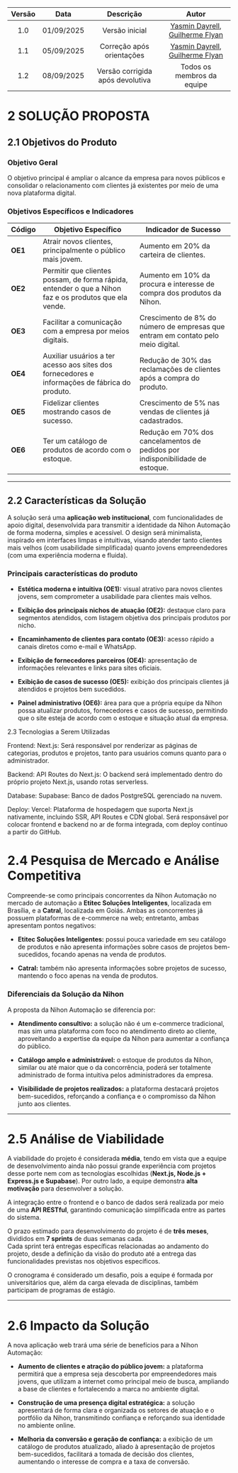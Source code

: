 | Versão | Data | Descrição  | Autor    |   
| :-----: | :----: | :----------: | :------------: |
| 1.0 | 01/09/2025 | Versão inicial | [Yasmin Dayrell](https://github.com/YasminDayrell), [Guilherme Flyan](https://github.com/GFlyan)|
| 1.1 | 05/09/2025 | Correção após orientações | [Yasmin Dayrell](https://github.com/YasminDayrell), [Guilherme Flyan](https://github.com/GFlyan)|
| 1.2 | 08/09/2025 | Versão corrigida após devolutiva | Todos os membros da equipe|

# 2 SOLUÇÃO PROPOSTA

## 2.1 Objetivos do Produto

### Objetivo Geral
O objetivo principal é ampliar o alcance da empresa para novos públicos e consolidar o relacionamento com clientes já existentes por meio de uma nova plataforma digital. 

### Objetivos Específicos e Indicadores

| Código | Objetivo Específico                                                                 | Indicador de Sucesso                                                             |
|--------|-------------------------------------------------------------------------------------|----------------------------------------------------------------------------------|
| **OE1** | Atrair novos clientes, principalmente o público mais jovem.                        | Aumento em 20% da carteira de clientes.                                          |
| **OE2** | Permitir que clientes possam, de forma rápida, entender o que a Nihon faz e os produtos que ela vende. | Aumento em 10% da procura e interesse de compra dos produtos da Nihon.            |
| **OE3** | Facilitar a comunicação com a empresa por meios digitais.                          | Crescimento de 8% do número de empresas que entram em contato pelo meio digital. |
| **OE4** | Auxiliar usuários a ter acesso aos sites dos fornecedores e informações de fábrica do produto. | Redução de 30% das reclamações de clientes após a compra do produto.              |
| **OE5** | Fidelizar clientes mostrando casos de sucesso.                                     | Crescimento de 5% nas vendas de clientes já cadastrados.                         |
| **OE6** | Ter um catálogo de produtos de acordo com o estoque.                               | Redução em 70% dos cancelamentos de pedidos por indisponibilidade de estoque.    |

---

## 2.2 Características da Solução

A solução será uma **aplicação web institucional**, com funcionalidades de apoio digital, desenvolvida para transmitir a identidade da Nihon Automação de forma moderna, simples e acessível. O design será minimalista, inspirado em interfaces limpas e intuitivas, visando atender tanto clientes mais velhos (com usabilidade simplificada) quanto jovens empreendedores (com uma experiência moderna e fluida).

### Principais características do produto

- **Estética moderna e intuitiva (OE1):** visual atrativo para novos clientes jovens, sem comprometer a usabilidade para clientes mais velhos.

- **Exibição dos principais nichos de atuação (OE2):** destaque claro para segmentos atendidos, com listagem objetiva dos principais produtos por nicho.  

- **Encaminhamento de clientes para contato (OE3):** acesso rápido a canais diretos como e-mail e WhatsApp.

- **Exibição de fornecedores parceiros (OE4):** apresentação de informações relevantes e links para sites oficiais.

- **Exibição de casos de sucesso (OE5):** exibição dos principais clientes já atendidos e projetos bem sucedidos.
  
- **Painel administrativo (OE6):** área para que a própria equipe da Nihon possa atualizar produtos, fornecedores e casos de sucesso, permitindo que o site esteja de acordo com o estoque e situação atual da empresa.

2.3 Tecnologias a Serem Utilizadas

Frontend:
Next.js: Será responsável por renderizar as páginas de categorias, produtos e projetos, tanto para usuários comuns quanto para o administrador.

Backend:
API Routes do Next.js: O backend será implementado dentro do próprio projeto Next.js, usando rotas serverless.

Database:
Supabase: Banco de dados PostgreSQL gerenciado na nuvem.

Deploy:
Vercel: Plataforma de hospedagem que suporta Next.js nativamente, incluindo SSR, API Routes e CDN global. Será responsável por colocar frontend e backend no ar de forma integrada, com deploy contínuo a partir do GitHub.

# 2.4 Pesquisa de Mercado e Análise Competitiva

Compreende-se como principais concorrentes da Nihon Automação no mercado de automação a **Etitec Soluções Inteligentes**, localizada em Brasília, e a **Catral**, localizada em Goiás. Ambas as concorrentes já possuem plataformas de e-commerce na web; entretanto, ambas apresentam pontos negativos:

- **Etitec Soluções Inteligentes:** possui pouca variedade em seu catálogo de produtos e não apresenta informações sobre casos de projetos bem-sucedidos, focando apenas na venda de produtos.
    
- **Catral:** também não apresenta informações sobre projetos de sucesso, mantendo o foco apenas na venda de produtos.  

### Diferenciais da Solução da Nihon
A proposta da Nihon Automação se diferencia por:

- **Atendimento consultivo:** a solução não é um e-commerce tradicional, mas sim uma plataforma com foco no atendimento direto ao cliente, aproveitando a expertise da equipe da Nihon para aumentar a confiança do público.
    
- **Catálogo amplo e administrável:** o estoque de produtos da Nihon, similar ou até maior que o da concorrência, poderá ser totalmente administrado de forma intuitiva pelos administradores da empresa.
    
- **Visibilidade de projetos realizados:** a plataforma destacará projetos bem-sucedidos, reforçando a confiança e o compromisso da Nihon junto aos clientes.  

---

# 2.5 Análise de Viabilidade

A viabilidade do projeto é considerada **média**, tendo em vista que a equipe de desenvolvimento ainda não possui grande experiência com projetos desse porte nem com as tecnologias escolhidas (**Next.js, Node.js + Express.js e Supabase**). Por outro lado, a equipe demonstra **alta motivação** para desenvolver a solução.  

A integração entre o frontend e o banco de dados será realizada por meio de uma **API RESTful**, garantindo comunicação simplificada entre as partes do sistema.  

O prazo estimado para desenvolvimento do projeto é de **três meses**, divididos em **7 sprints** de duas semanas cada.  
Cada sprint terá entregas específicas relacionadas ao andamento do projeto, desde a definição da visão do produto até a entrega das funcionalidades previstas nos objetivos específicos.  

O cronograma é considerado um desafio, pois a equipe é formada por universitários que, além da carga elevada de disciplinas, também participam de programas de estágio.  

---

# 2.6 Impacto da Solução

A nova aplicação web trará uma série de benefícios para a Nihon Automação:

- **Aumento de clientes e atração do público jovem:** a plataforma permitirá que a empresa seja descoberta por empreendedores mais jovens, que utilizam a internet como principal meio de busca, ampliando a base de clientes e fortalecendo a marca no ambiente digital.

- **Construção de uma presença digital estratégica:** a solução apresentará de forma clara e organizada os setores de atuação e o portfólio da Nihon, transmitindo confiança e reforçando sua identidade no ambiente online.

- **Melhoria da conversão e geração de confiança:** a exibição de um catálogo de produtos atualizado, aliado à apresentação de projetos bem-sucedidos, facilitará a tomada de decisão dos clientes, aumentando o interesse de compra e a taxa de conversão.  
